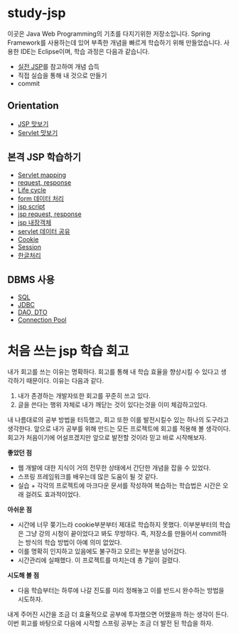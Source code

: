 # study-jsp

이곳은 Java Web Programming의 기초를 다지기위한 저장소입니다. Spring Framework를 사용하는데 있어 부족한 개념을 빠르게 학습하기 위해 만들었습니다. 사용한 IDE는 Eclipse이며, 학습 과정은 다음과 같습니다.

* [실전 JSP](https://www.inflearn.com/course/%EC%8B%A4%EC%A0%84-jsp_renew/dashboard)를 참고하여 개념 습득
* 직접 실습을 통해 내 것으로 만들기 
* commit

## Orientation

* [JSP 맛보기](/lec03Pjt001)
* [Servlet 맛보기](/lec04Pjt001)

## 본격 JSP 학습하기

* [Servlet mapping](/servletmappingtest)
* [request, response](/servletrequest)
* [Life cycle](/servletrequest)
* [form 데이터 처리](/lec08Pjt001)
* [jsp script](/lec09Pjt001)
* [jsp request, response](/lec10Pjt001)
* [jsp 내장객체](/lec11Pjt001)
* [servlet 데이터 공유](/lec12Pjt001)
* [Cookie](/lec13Pjt001)
* [Session](/lec14Pjt001)
* [한글처리](/lec15Pjt001)

## DBMS 사용

* [SQL](/sql)
* [JDBC](/lec18Pjt001)
* [DAO, DTO](/lec19Pjt001)
* [Connection Pool](/lec20Pjt001)

# 처음 쓰는 jsp 학습 회고

내가 회고를 쓰는 이유는 명확하다. 회고를 통해 내 학습 효율을 향상시킬 수 있다고 생각하기 때문이다. 이유는 다음과 같다.

1. 내가 존경하는 개발자또한 회고를 꾸준히 쓰고 있다.
2. 글을 쓴다는 행위 자체로 내가 깨닫는 것이 있다는것을 이미 체감하고있다.

내 나름대로의 공부 방법을 터득했고, 회고 또한 이를 발전시킬수 있는 하나의 도구라고 생각한다. 앞으로 내가 공부를 위해 만드는 모든 프로젝트에 회고를 적용해 볼 생각이다. 회고가 처음이기에 어설프겠지만 앞으로 발전할 것이라 믿고 바로 시작해보자.

**좋았던 점**

* 웹 개발에 대한 지식이 거의 전무한 상태에서 간단한 개념을 잡을 수 있었다.
* 스프링 프레임워크를 배우는데 많은 도움이 될 것 같다.
* 실습 + 각각의 프로젝트에 마크다운 문서를 작성하여 복습하는 학습법은 시간은 오래 걸려도 효과적이었다.

**아쉬운 점**

* 시간에 너무 쫒기느라 cookie부분부터 제대로 학습하지 못했다. 이부분부터의 학습은 그냥 강의 시청이 끝이었다고 봐도 무방하다. 즉, 저장소를 만들어서 commit하는 방식의 학습 방법이 아예 의미 없었다.
* 이를 명확히 인지하고 있음에도 불구하고 모르는 부분을 넘어갔다.
* 시간관리에 실패했다. 이 프로젝트를 마치는데 총 7일이 걸렸다.

**시도해 볼 점**

* 다음 학습부터는 하루에 나갈 진도를 미리 정해놓고 이를 반드시 완수하는 방법을 시도하자.

내게 주어진 시간을 조금 더 효율적으로 공부에 투자했으면 어땠을까 하는 생각이 든다. 이번 회고를 바탕으로 다음에 시작할 스프링 공부는 조금 더 발전 된 학습을 하자.